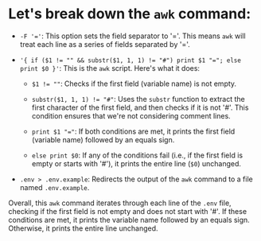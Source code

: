 # Let's break down the `awk` command:

- `-F '='`: This option sets the field separator to '='. This means `awk` will treat each line as a series of fields
  separated by '='.

- `'{ if ($1 != "" && substr($1, 1, 1) != "#") print $1 "="; else print $0 }'`: This is the `awk` script. Here's what it
  does:

  - `$1 != ""`: Checks if the first field (variable name) is not empty.

  - `substr($1, 1, 1) != "#"`: Uses the `substr` function to extract the first character of the first field, and then
      checks if it is not '#'. This condition ensures that we're not considering comment lines.

  - `print $1 "="`: If both conditions are met, it prints the first field (variable name) followed by an equals sign.

  - `else print $0`: If any of the conditions fail (i.e., if the first field is empty or starts with '#'), it prints
      the entire line (`$0`) unchanged.

- `.env > .env.example`: Redirects the output of the `awk` command to a file named `.env.example`.

Overall, this `awk` command iterates through each line of the `.env` file, checking if the first field is not empty and
does not start with '#'. If these conditions are met, it prints the variable name followed by an equals sign. Otherwise,
it prints the entire line unchanged.
